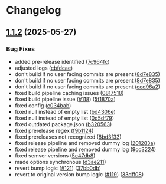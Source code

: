 # Changelog

## [1.1.2](https://github.com/Wynnventory/WynnVentory_Mod/compare/v1.1.1...v1.1.2) (2025-05-27)


### Bug Fixes

* added pre-release identified ([7c964fc](https://github.com/Wynnventory/WynnVentory_Mod/commit/7c964fc5f134c33c561a284f070ec3ed1cb5a808))
* adjusted logs ([cbfdcae](https://github.com/Wynnventory/WynnVentory_Mod/commit/cbfdcae87a9cd8af0c34c080aca3cc554ea7e2c4))
* don't build if no user facing commits are present ([8d7e835](https://github.com/Wynnventory/WynnVentory_Mod/commit/8d7e83551c7e7566bffbb2c1200c2f6a2b8d3c8d))
* don't build if no user facing commits are present ([8d7e835](https://github.com/Wynnventory/WynnVentory_Mod/commit/8d7e83551c7e7566bffbb2c1200c2f6a2b8d3c8d))
* don't build if no user facing commits are present ([ced96a2](https://github.com/Wynnventory/WynnVentory_Mod/commit/ced96a230c619f56d03c63b28e57397147cccdc8))
* fixed build pipeline caching issues ([0817518](https://github.com/Wynnventory/WynnVentory_Mod/commit/0817518edfaa3e2fcc49802f6b9ef602195efa74))
* fixed build pipeline issue ([#118](https://github.com/Wynnventory/WynnVentory_Mod/issues/118)) ([5f1870a](https://github.com/Wynnventory/WynnVentory_Mod/commit/5f1870ab4fd88d5cc81ee73ec84463d0d5b65ba3))
* fixed config ([c034bab](https://github.com/Wynnventory/WynnVentory_Mod/commit/c034babb933203dc571dcda492f0cd6bc6f4f55c))
* fixed null instead of empty list ([bd4306e](https://github.com/Wynnventory/WynnVentory_Mod/commit/bd4306ecc804ae118fbb9c11b7dba304ea072080))
* fixed null instead of empty list ([0d5df79](https://github.com/Wynnventory/WynnVentory_Mod/commit/0d5df799ef57001690c339808509289acc4cb0b1))
* fixed outdated package.json ([b320563](https://github.com/Wynnventory/WynnVentory_Mod/commit/b320563c2a74f8ae47ad25de2705962be9b4aa55))
* fixed prerelease regex ([f9b1124](https://github.com/Wynnventory/WynnVentory_Mod/commit/f9b1124ff5dde70b13114ac830164dee0d9a7fcb))
* fixed prereleases not recognized ([8bd3f33](https://github.com/Wynnventory/WynnVentory_Mod/commit/8bd3f33ec265da24908cafe4ebe66b066a35cafc))
* fixed release pipeline and removed dummy log ([201283a](https://github.com/Wynnventory/WynnVentory_Mod/commit/201283a61f1f07292b4c9b14e7c8a7a49d730290))
* fixed release pipeline and removed dummy log ([9cc3224](https://github.com/Wynnventory/WynnVentory_Mod/commit/9cc3224cf52aa3bdaad70a7bfc30edc2a5c5ebc9))
* fixed semver versions ([5c47db8](https://github.com/Wynnventory/WynnVentory_Mod/commit/5c47db811dddb1bd8b93ee7b2306ef2808863876))
* made options synchronous ([d3ae211](https://github.com/Wynnventory/WynnVentory_Mod/commit/d3ae211e2b3b86b2cad34b89ab91bad2a9fc069c))
* revert bump logic ([#121](https://github.com/Wynnventory/WynnVentory_Mod/issues/121)) ([37bb0db](https://github.com/Wynnventory/WynnVentory_Mod/commit/37bb0dbb4155d65accfc999fa98d2aad552ef058))
* revert to original version bump logic ([#119](https://github.com/Wynnventory/WynnVentory_Mod/issues/119)) ([33dff08](https://github.com/Wynnventory/WynnVentory_Mod/commit/33dff08b3f87e6bf44b2f94e32dda8395c8a18df))

